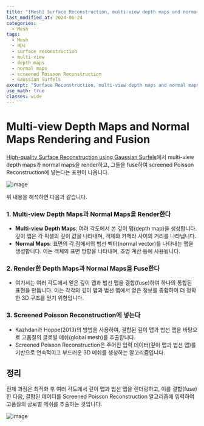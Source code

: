 ```yaml
---
title: "[Mesh] Surface Reconstruction, multi-view depth maps and normal maps, screened Poisson Reconstruction"
last_modified_at: 2024-06-24
categories:
  - Mesh
tags:
  - Mesh
  - 메시
  - surface reconstruction
  - multi-view
  - depth maps
  - normal maps
  - screened Poisson Reconstruction
  - Gaussian Surfels
excerpt: "Surface Reconstruction, multi-view depth maps and normal maps, screened Poisson Reconstruction"
use_math: true
classes: wide
---
```


# Multi-view Depth Maps and Normal Maps Rendering and Fusion

[High-quality Surface Reconstruction using Gaussian Surfels](https://arxiv.org/abs/2404.17774)에서 multi-view depth maps과 normal maps을 render하고, 그들을 fuse하여 screened Poisson Reconstruction에 넣는다는 표현이 나옵니다.

![image](https://github.com/sandokim/sandokim.github.io/assets/74639652/5f57748b-b7e7-497c-8415-c3558585e7c9)

위 내용을 해석하면 다음과 같습니다.

### 1. Multi-view Depth Maps과 Normal Maps을 Render한다
- **Multi-view Depth Maps**: 여러 각도에서 본 깊이 맵(depth map)을 생성합니다. 깊이 맵은 각 픽셀의 깊이 값을 나타내며, 객체와 카메라 사이의 거리를 나타냅니다.
- **Normal Maps**: 표면의 각 점에서의 법선 벡터(normal vector)를 나타내는 맵을 생성합니다. 이는 객체의 표면 방향을 나타내며, 조명 계산 등에 사용됩니다.

### 2. Render한 Depth Maps과 Normal Maps을 Fuse한다
- 여기서는 여러 각도에서 얻은 깊이 맵과 법선 맵을 결합(fuse)하여 하나의 통합된 표현을 만듭니다. 이는 각각의 깊이 맵과 법선 맵에서 얻은 정보를 종합하여 더 정확한 3D 구조를 얻기 위함입니다.

### 3. Screened Poisson Reconstruction에 넣는다
- Kazhdan과 Hoppe(2013)의 방법을 사용하여, 결합된 깊이 맵과 법선 맵을 바탕으로 고품질의 글로벌 메쉬(global mesh)를 추출합니다.
- Screened Poisson Reconstruction은 주어진 입력 데이터(깊이 맵과 법선 맵)를 기반으로 연속적이고 부드러운 3D 메쉬를 생성하는 알고리즘입니다.

## 정리

전체 과정은 최적화 후 여러 각도에서 깊이 맵과 법선 맵을 렌더링하고, 이를 결합(fuse)한 다음, 결합된 데이터를 Screened Poisson Reconstruction 알고리즘에 입력하여 고품질의 글로벌 메쉬를 추출하는 것입니다.

![image](https://github.com/sandokim/sandokim.github.io/assets/74639652/17c89c49-adec-4b48-8849-5e1c956f3021)

